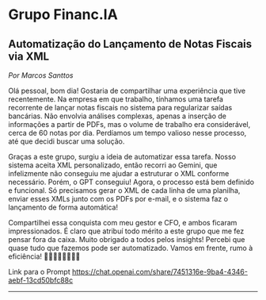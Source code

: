 # Grupo Financ.IA

## Automatização do Lançamento de Notas Fiscais via XML

*Por Marcos Santtos*

Olá pessoal, bom dia! Gostaria de compartilhar uma experiência que tive recentemente. Na empresa em que trabalho, tínhamos uma tarefa recorrente de lançar notas fiscais no sistema para regularizar saídas bancárias. Não envolvia análises complexas, apenas a inserção de informações a partir de PDFs, mas o volume de trabalho era considerável, cerca de 60 notas por dia. Perdíamos um tempo valioso nesse processo, até que decidi buscar uma solução.

Graças a este grupo, surgiu a ideia de automatizar essa tarefa. Nosso sistema aceita XML personalizado, então recorri ao Gemini, que infelizmente não conseguiu me ajudar a estruturar o XML conforme necessário. Porém, o GPT conseguiu! Agora, o processo está bem definido e funcional. Só precisamos gerar o XML de cada linha de uma planilha, enviar esses XMLs junto com os PDFs por e-mail, e o sistema faz o lançamento de forma automática!

Compartilhei essa conquista com meu gestor e CFO, e ambos ficaram impressionados. É claro que atribuí todo mérito a este grupo que me fez pensar fora da caixa. Muito obrigado a todos pelos insights! Percebi que quase tudo que fazemos pode ser automatizado. Vamos em frente, rumo à eficiência! 👏🏼👏🏼👏🏼🚀🚀

Link para o Prompt
https://chat.openai.com/share/7451316e-9ba4-4346-aebf-13cd50bfc88c

---
